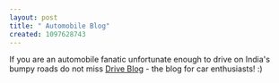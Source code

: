 ```yaml
--- 
layout: post
title: " Automobile Blog"
created: 1097628743
---
```

If you are an automobile fanatic unfortunate enough to drive on India's bumpy roads do not miss <a href="http://drive.blogs.com/">Drive Blog</a> - the blog for car enthusiasts! :)
